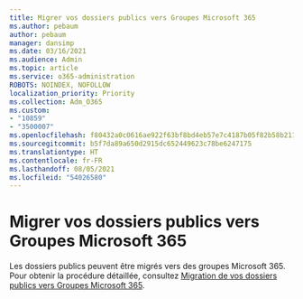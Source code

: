 ```yaml
---
title: Migrer vos dossiers publics vers Groupes Microsoft 365
ms.author: pebaum
author: pebaum
manager: dansimp
ms.date: 03/16/2021
ms.audience: Admin
ms.topic: article
ms.service: o365-administration
ROBOTS: NOINDEX, NOFOLLOW
localization_priority: Priority
ms.collection: Adm_O365
ms.custom:
- "10859"
- "3500007"
ms.openlocfilehash: f80432a0c0616ae922f63bf8bd4eb57e7c4187b05f82b58b21106a7f0c7863a0
ms.sourcegitcommit: b5f7da89a650d2915dc652449623c78be6247175
ms.translationtype: HT
ms.contentlocale: fr-FR
ms.lasthandoff: 08/05/2021
ms.locfileid: "54026580"
---
```

# <a name="migrate-public-folders-to-microsoft-365-groups"></a>Migrer vos dossiers publics vers Groupes Microsoft 365

Les dossiers publics peuvent être migrés vers des groupes Microsoft 365. Pour obtenir la procédure détaillée, consultez [Migration de vos dossiers publics vers Groupes Microsoft 365](https://aka.ms/PFToM365Group).